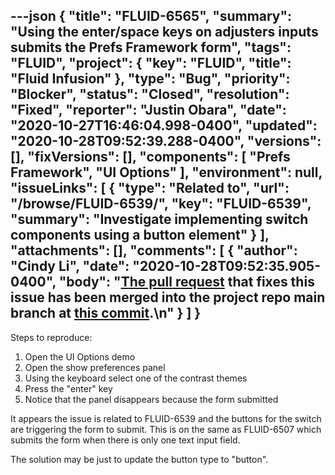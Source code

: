 ---json
{
  "title": "FLUID-6565",
  "summary": "Using the enter/space keys on adjusters inputs submits the Prefs Framework form",
  "tags": "FLUID",
  "project": {
    "key": "FLUID",
    "title": "Fluid Infusion"
  },
  "type": "Bug",
  "priority": "Blocker",
  "status": "Closed",
  "resolution": "Fixed",
  "reporter": "Justin Obara",
  "date": "2020-10-27T16:46:04.998-0400",
  "updated": "2020-10-28T09:52:39.288-0400",
  "versions": [],
  "fixVersions": [],
  "components": [
    "Prefs Framework",
    "UI Options"
  ],
  "environment": null,
  "issueLinks": [
    {
      "type": "Related to",
      "url": "/browse/FLUID-6539/",
      "key": "FLUID-6539",
      "summary": "Investigate implementing switch components using a button element"
    }
  ],
  "attachments": [],
  "comments": [
    {
      "author": "Cindy Li",
      "date": "2020-10-28T09:52:35.905-0400",
      "body": "[The pull request](https://github.com/fluid-project/infusion/pull/1021) that fixes this issue has been merged into the project repo main branch at [this commit](https://github.com/fluid-project/infusion/commit/b5ba7749ccb80b1eb7cd3b0e666311059bf3f3eb).\n"
    }
  ]
}
---
Steps to reproduce:

1. Open the UI Options demo
2. Open the show preferences panel
3. Using the keyboard select one of the contrast themes
4. Press the "enter" key
5. Notice that the panel disappears because the form submitted 

It appears the issue is related to FLUID-6539 and the buttons for the switch are triggering the form to submit. This is on the same as FLUID-6507 which submits the form when there is only one text input field.

The solution may be just to update the button type to "button". 

        